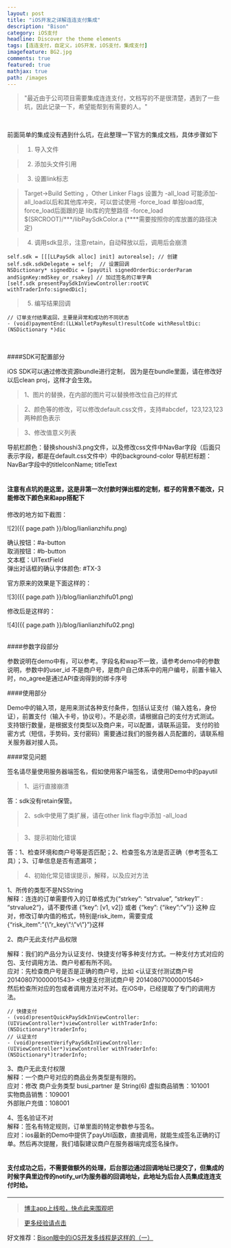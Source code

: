 ```yaml
---
layout: post
title: "iOS开发之详解连连支付集成"
description: "Bison"
category: iOS支付
headline: Discover the theme elements
tags: [连连支付，自定义，iOS开发，iOS支付，集成支付]
imagefeature: BG2.jpg
comments: true
featured: true
mathjax: true
path: /images
---
```



>&quot;最近由于公司项目需要集成连连支付，文档写的不是很清楚，遇到了一些坑，因此记录一下，希望能帮到有需要的人。&quot;

<br>

前面简单的集成没有遇到什么坑，在此整理一下官方的集成文档，具体步骤如下<br>

> 1. 导入文件<br>

> 2. 添加头文件引用<br>

> 3. 设置link标志<br>

> Target->Build Setting ，Other Linker Flags 设置为 -all_load
可能添加-all_load以后和其他库冲突，可以尝试使用 -force_load 单独load库, force_load后面跟的是 lib库的完整路径
-force_load $(SRCROOT)/***/libPaySdkColor.a (****需要按照你的库放置的路径决定)<br>

> 4. 调用sdk显示，注意retain，自动释放以后，调用后会崩溃<br>

```
self.sdk = [[[LLPaySdk alloc] init] autorealse]; // 创建
self.sdk.sdkDelegate = self;  // 设置回调
NSDictionary* signedDic = [payUtil signedOrderDic:orderParam andSignKey:md5key_or_rsakey] // 加过签名的订单字典
[self.sdk presentPaySdkInViewController:rootVC withTraderInfo:signedDic];
```

> 5. 编写结果回调<br>

```
// 订单支付结果返回，主要是异常和成功的不同状态
- (void)paymentEnd:(LLWalletPayResult)resultCode withResultDic:(NSDictionary *)dic
```
<br>

####SDK可配置部分<br>

iOS SDK可以通过修改资源bundle进行定制， 因为是在bundle里面，请在修改好以后clean proj，这样才会生效。<br>

> 1、图片的替换，在内部的图片可以替换修改位自己的样式<br>

> 2、颜色等的修改，可以修改default.css文件，支持#abcdef，123,123,123两种颜色表示<br>

> 3、修改值意义列表<br>

导航栏颜色：替换shoushi3.png文件，以及修改css文件中NavBar字段（后面只表示字段，都是在default.css文件中）中的background-color
导航栏标题：NavBar字段中的titleIconName; titleText<br>
<br>

#### 注意有点坑的是这里，这是非第一次付款时弹出框的定制，框子的背景不能改，只能修改下颜色来和app搭配下<br>

修改的地方如下截图：<br>

![2]({{ page.path }}/blog/lianlianzhifu.png)<br>

确认按钮：#a-button<br>
取消按钮：#b-button<br>
文本框：UITextField<br>
弹出对话框的确认字体颜色: #TX-3<br>

官方原来的效果是下面这样的：<br>

![3]({{ page.path }}/blog/lianlianzhifu01.png)<br>

修改后是这样的：<br>

![4]({{ page.path }}/blog/lianlianzhifu02.png)<br>
<br>

####参数字段部分<br>

参数说明在demo中有，可以参考。字段名和wap不一致，请参考demo中的参数说明，参数中的user_id 不是商户号，是商户自己体系中的用户编号，前置卡输入时，no_agree是通过API查询得到的绑卡序号
<br>

####使用部分<br>

Demo中的输入项，是用来测试各种支付条件，包括认证支付（输入姓名，身份证），前置支付（输入卡号，协议号）。不是必须，请根据自己的支付方式测试。
支持银行数量，是根据支付类型以及商户来，可以配置，请联系运营。
支付的验密方式（短信，手势码，支付密码）需要通过我们的服务器人员配置的，请联系相关服务器对接人员。
<br>

####常见问题<br>

签名请尽量使用服务器端签名，假如使用客户端签名，请使用Demo中的payutil<br>

> 1、运行直接崩溃<br>

答：sdk没有retain保管。<br>

> 2、sdk中使用了类扩展，请在other link flag中添加 -all_load<br><br>

> 3、提示初始化错误<br>

答：1、检查环境和商户号等是否匹配；2、检查签名方法是否正确（参考签名工具）；3、订单信息是否有遗漏项；<br>


> 4、初始化常见错误提示，解释，以及应对方法<br>

1、所传的类型不是NSString<br>
解释：连连的订单需要传入的订单格式为{“strkey”: “strvalue”, “strkey1″ : “strvalue2“}，请不要传递 {“key”: [v1, v2]} 或者 {“key”: {“ikey”:”v”}} 这种
应对，修改订单内值的格式，特别是risk_item，需要变成 {“risk_item”:”{\”r_key\”:\”v\”}”}这样

2、商户无此支付产品权限<br>

解释：我们的产品分为认证支付、快捷支付等多种支付方式。一种支付方式对应的包、支付调用方法、商户号都有所不同。<br>
应对：先检查商户号是否是正确的商户号，比如   <认证支付测试商户号  201408071000001543>  <快捷支付测试商户号  201408071000001546> <br>
然后检查所对应的包或者调用方法对不对。在iOS中，已经提取了专门的调用方法。<br>

```
// 快捷支付
- (void)presentQuickPaySdkInViewController:(UIViewController*)viewController withTraderInfo:(NSDictionary*)traderInfo;
// 认证支付
- (void)presentVerifyPaySdkInViewController:(UIViewController*)viewController withTraderInfo:(NSDictionary*)traderInfo;
```

3、商户无此支付权限<br>
解释：一个商户号对应的商品业务类型是有限的。<br>
应对：修改  商户业务类型 busi_partner 是 String(6) 虚拟商品销售：101001<br>
实物商品销售：109001<br>
外部账户充值：108001<br>

4、签名验证不对<br>
解释：签名有特定规则，订单里面的特定参数参与签名。<br>
应对：ios最新的Demo中提供了payUtil函数，直接调用，就能生成签名正确的订单。然后再次提醒，我们墙裂建议商户在服务器端完成签名操作。<br>
<br>

#### 支付成功之后，不需要做额外的处理，后台那边通过回调地址已提交了，但集成的时候字典里边传的notify_url为服务器的回调地址，此地址为后台人员集成连连支付时给。<br>

----------------------------------------------------------

> [博主app上线啦，快点此来围观吧](https://itunes.apple.com/us/app/it-blog-zi-xueios-kai-fa-jin/id1067787090?l=zh&ls=1&mt=8)<br>

> [更多经验请点击](http://allluckly.cn/)<br>

好文推荐：[Bison眼中的iOS开发多线程是这样的（一）](http://allluckly.cn/多线程/duoxiancheng01/)<br>







